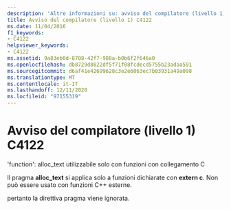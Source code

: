 ```yaml
---
description: 'Altre informazioni su: avviso del compilatore (livello 1) C4122'
title: Avviso del compilatore (livello 1) C4122
ms.date: 11/04/2016
f1_keywords:
- C4122
helpviewer_keywords:
- C4122
ms.assetid: 9a83eb0d-8708-42f7-988a-b0b6f2f646a0
ms.openlocfilehash: db8729d8822df5f71f08fcdecd5755b23adaa591
ms.sourcegitcommit: d6af41e42699628c3e2e6063ec7b03931a49a098
ms.translationtype: MT
ms.contentlocale: it-IT
ms.lasthandoff: 12/11/2020
ms.locfileid: "97155319"
---
```

# <a name="compiler-warning-level-1-c4122"></a>Avviso del compilatore (livello 1) C4122

'function': alloc_text utilizzabile solo con funzioni con collegamento C

Il pragma **alloc_text** si applica solo a funzioni dichiarate con **extern c**. Non può essere usato con funzioni C++ esterne.

pertanto la direttiva pragma viene ignorata.
